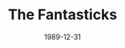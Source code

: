 ---
layout: productions
redirect_from:
- /productions/1989_The_Fantasticks
title: The Fantasticks
date: 1989-12-31
opening_date: 1989-12-31
approx_date: year
featured_image:
Theatre: Players by the Sea
cast:
crew:
- Director: Michael Lipp
---